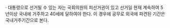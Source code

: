 · 대통령으로 선거될 수 있는 자는 국회의원의 피선거권이 있고 선거일 현재 계속하여 5년이상 국내에 거주하고 40세에 달하여야 한다. 이 경우에 공무로 외국에 파견된 기간은 국내거주기간으로 본다.
